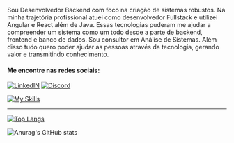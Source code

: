 <p>Sou Desenvolvedor Backend com foco na criação de sistemas robustos. Na minha trajetória profissional atuei como desenvolvedor Fullstack e utilizei Angular e React além de Java. Essas tecnologias puderam me ajudar a compreender um sistema como um todo desde a parte de backend, frontend e banco de dados. Sou consultor em Análise de Sistemas. Além disso tudo quero poder ajudar as pessoas através da tecnologia, gerando valor e transmitindo conhecimento.</p>

#### Me encontre nas redes sociais:

[![LinkedIN](https://img.shields.io/badge/LinkedIn-0077B5?style=for-the-badge&logo=linkedin&logoColor=white)](https://www.linkedin.com/in/bruno-staine-81b8a9185/)
[![Discord](https://img.shields.io/badge/Discord-7289DA?style=for-the-badge&logo=discord&logoColor=white)](https://discord.com/channels/@Bruno%20Staine#3352)
	
[![My Skills](https://skillicons.dev/icons?i=java,spring,angular,react,nodejs,js,ts,vscode,idea)](https://skillicons.dev)

<hr>


[![Top Langs](https://github-readme-stats.vercel.app/api/top-langs/?username=Brunostaine&layout=compact&theme=radical)](https://github.com/anuraghazra/github-readme-stats)
 
![Anurag's GitHub stats](https://github-readme-stats.vercel.app/api?username=Brunostaine&show_icons=true&theme=radical)

